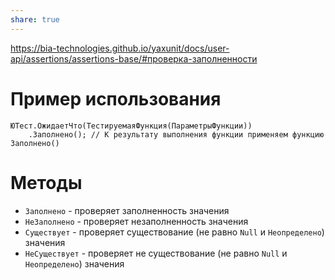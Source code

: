 ```yaml
---
share: true
---
```


https://bia-technologies.github.io/yaxunit/docs/user-api/assertions/assertions-base/#проверка-заполненности
# Пример использования
```bsl
ЮТест.ОжидаетЧто(ТестируемаяФункция(ПараметрыФункции))
	.Заполнено(); // К результату выполнения функции применяем функцию Заполнено()
```
# Методы
- `Заполнено` - проверяет заполненность значения
- `НеЗаполнено` - проверяет незаполненность значения
- `Существует` - проверяет существование (не равно `Null` и `Неопределено`) значения
- `НеСуществует` - проверяет не существование (не равно `Null` и `Неопределено`) значения